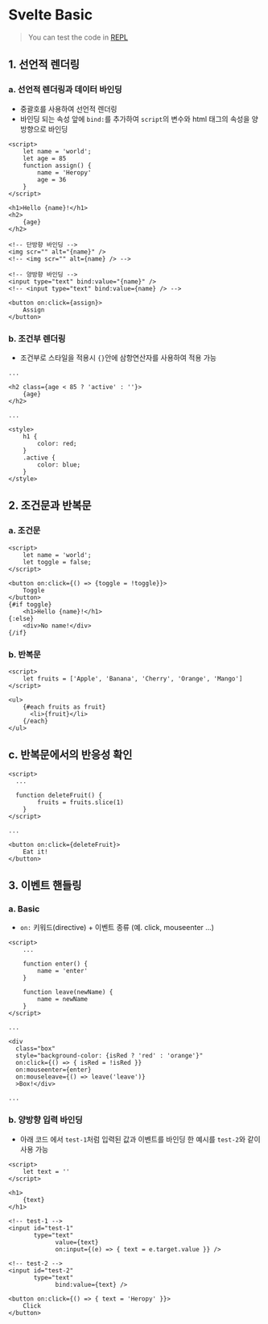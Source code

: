 # Svelte Basic

> You can test the code in [REPL](https://svelte.dev/repl/)

## 1. 선언적 렌더링
### a. 선언적 렌더링과 데이터 바인딩
- 중괄호를 사용하여 선언적 렌더링
- 바인딩 되는 속성 앞에 `bind:`를 추가하여 `script`의 변수와 html 태그의 속성을 양방향으로 바인딩

```svelte
<script>
	let name = 'world';
	let age = 85
	function assign() {
		name = 'Heropy'
		age = 36
	}
</script>

<h1>Hello {name}!</h1>
<h2>
	{age}
</h2>

<!-- 단방향 바인딩 -->
<img scr="" alt="{name}" />
<!-- <img scr="" alt={name} /> -->

<!-- 양방향 바인딩 -->
<input type="text" bind:value="{name}" />
<!-- <input type="text" bind:value={name} /> -->

<button on:click={assign}>
	Assign
</button>
```

### b. 조건부 렌더링
- 조건부로 스타일을 적용시 `{}`안에 삼항연산자를 사용하여 적용 가능
```svelte
...

<h2 class={age < 85 ? 'active' : ''}>
	{age}
</h2>

...

<style>
	h1 {
		color: red;
	}
	.active {
		color: blue;
	}
</style>
```

## 2. 조건문과 반복문
### a. 조건문
```svelte
<script>
	let name = 'world';
	let toggle = false;
</script>

<button on:click={() => {toggle = !toggle}}>
	Toggle
</button>
{#if toggle}
	<h1>Hello {name}!</h1>
{:else}
	<div>No name!</div>
{/if}
```

### b. 반복문
```svelte
<script>
	let fruits = ['Apple', 'Banana', 'Cherry', 'Orange', 'Mango']
</script>

<ul>
	{#each fruits as fruit}
	  <li>{fruit}</li>
	{/each}
</ul>
```

## c. 반복문에서의 반응성 확인
```svelte
<script>
  ...

  function deleteFruit() {
		fruits = fruits.slice(1)
	}
</script>

...

<button on:click={deleteFruit}>
	Eat it!
</button>
```


## 3. 이벤트 핸들링
### a. Basic
- `on:` 키워드(directive) + 이벤트 종류 (예. click, mouseenter ...)
```svelte
<script>
	...
	
	function enter() {
		name = 'enter'
	}
	
	function leave(newName) {
		name = newName
	}
</script>

...

<div 
  class="box"
  style="background-color: {isRed ? 'red' : 'orange'}"
  on:click={() => { isRed = !isRed }}
  on:mouseenter={enter}
  on:mouseleave={() => leave('leave')}
  >Box!</div>

...
```

### b. 양방향 입력 바인딩
- 아래 코드 에서 `test-1`처럼 입력된 값과 이벤트를 바인딩 한 예시를 `test-2`와 같이 사용 가능
```svelte
<script>
	let text = ''
</script>

<h1>
	{text}
</h1>

<!-- test-1 -->
<input id="test-1"
       type="text"
			 value={text}
			 on:input={(e) => { text = e.target.value }} />

<!-- test-2 -->
<input id="test-2"
       type="text"
			 bind:value={text} />

<button on:click={() => { text = 'Heropy' }}>
	Click
</button>
```